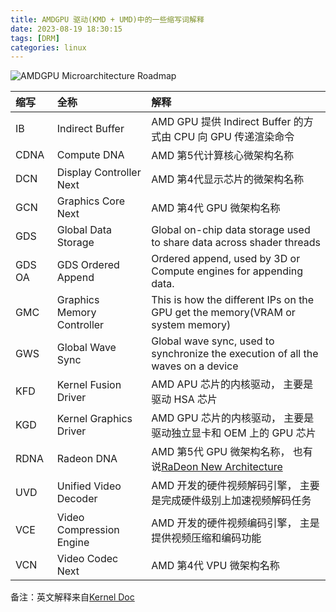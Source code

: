 ```yaml
---
title: AMDGPU 驱动(KMD + UMD)中的一些缩写词解释
date: 2023-08-19 18:30:15
tags: [DRM]
categories: linux
---
```


![AMDGPU Microarchitecture Roadmap](amd-arch.jpg)

<!--more-->

|  缩写      | 全称                       | 解释                                                                               |
|:-----------|:---------------------------|:-----------------------------------------------------------------------------------|
| IB         | Indirect Buffer            | AMD GPU 提供 Indirect Buffer 的方式由 CPU 向 GPU 传递渲染命令                      |
| CDNA       | Compute DNA                | AMD 第5代计算核心微架构名称                                                        |
| DCN        | Display Controller Next    | AMD 第4代显示芯片的微架构名称                                                      |
| GCN        | Graphics Core Next         | AMD 第4代 GPU 微架构名称                                                           |
| GDS        | Global Data Storage        | Global on-chip data storage used to share data across shader threads               |
| GDS OA     | GDS Ordered Append         | Ordered append, used by 3D or Compute engines for appending data.                  |
| GMC        | Graphics Memory Controller | This is how the different IPs on the GPU get the memory(VRAM or system memory)     |
| GWS        | Global Wave Sync           | Global wave sync, used to synchronize the execution of all the waves on a device   |
| KFD        | Kernel Fusion Driver       | AMD APU 芯片的内核驱动， 主要是驱动 HSA 芯片                                       |
| KGD        | Kernel Graphics Driver     | AMD GPU 芯片的内核驱动， 主要是驱动独立显卡和 OEM 上的 GPU 芯片                    |
| RDNA       | Radeon DNA                 | AMD 第5代 GPU 微架构名称， 也有说[RaDeon New Architecture](https://www.reddit.com/r/Amd/comments/i589qr/what_does_rdna_stand_for/)                                                                                     |
| UVD        | Unified Video Decoder      | AMD 开发的硬件视频解码引擎， 主要是完成硬件级别上加速视频解码任务                  |
| VCE        | Video Compression Engine   | AMD 开发的硬件视频编码引擎， 主是提供视频压缩和编码功能                            |
| VCN        | Video Codec Next           | AMD 第4代 VPU 微架构名称                                                           |

备注：英文解释来自[Kernel Doc](https://docs.kernel.org/gpu/amdgpu/driver-core.html)
